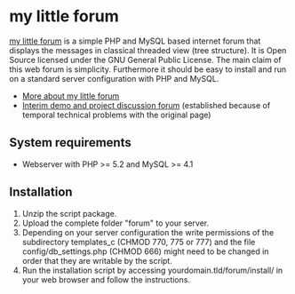 my little forum
===============

<a href="http://mylittleforum.net/">my little forum</a> is a simple PHP and MySQL based internet forum that displays the messages in classical threaded view (tree structure). It is Open Source licensed under the GNU General Public License. The main claim of this web forum is simplicity. Furthermore it should be easy to install and run on a standard server configuration with PHP and MySQL.

* <a href="https://github.com/ilosuna/mylittleforum/wiki">More about my little forum</a>
* [Interim demo and project discussion forum](https://www.projekt-mlf.de/forum/) (established because of temporal technical problems with the original page)

System requirements
-------------------

* Webserver with PHP >= 5.2 and MySQL >= 4.1

Installation
------------

1. Unzip the script package.
2. Upload the complete folder "forum" to your server.
3. Depending on your server configuration the write permissions of the subdirectory templates_c (CHMOD 770, 775 or 777) and the file config/db_settings.php (CHMOD 666) might need to be changed in order that they are writable by the script.
4. Run the installation script by accessing yourdomain.tld/forum/install/ in your web browser and follow the instructions.
